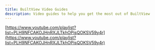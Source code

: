 ```yaml
---
title: BuiltView Video Guides
description: Video guides to help you get the most out of BuiltView
---
```


[https://www.youtube.com/playlist?list=PLH9NFCAKOJHnRXJLTkhOPisQOKSV59y4r](https://www.youtube.com/playlist?list=PLH9NFCAKOJHnRXJLTkhOPisQOKSV59y4r)